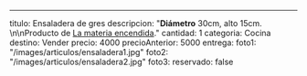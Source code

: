 ---
titulo: Ensaladera de gres
descripcion: "**Diámetro** 30cm, alto 15cm. \n\nProducto de [La materia encendida](https://www.instagram.com/lamateriaencendida/)."
cantidad: 1
categoria: Cocina
destino: Vender
precio: 4000
precioAnterior: 5000
entrega:
foto1: "/images/articulos/ensaladera1.jpg"
foto2: "/images/articulos/ensaladera2.jpg"
foto3:
reservado: false
